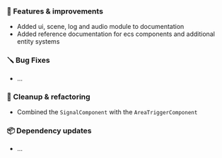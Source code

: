 ### 🚀 Features & improvements

- Added ui, scene, log and audio module to documentation
- Added reference documentation for ecs components and additional entity systems

### 🪛 Bug Fixes

- ...

### 🧽 Cleanup & refactoring

- Combined the `SignalComponent` with the `AreaTriggerComponent`

### 📦 Dependency updates

- ...
